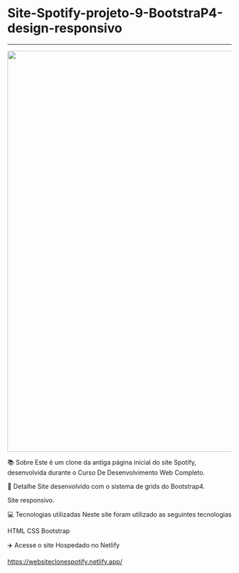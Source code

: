 # Site-Spotify-projeto-9-BootstraP4-design-responsivo

<hr>
<p align="center">
 <img width="900px" src="https://user-images.githubusercontent.com/103331086/219065568-4e44ebaa-33ee-464e-a852-a877d8516fb3.PNG" />
</p>

📚 Sobre
Este é um clone da antiga página inicial do site Spotify, desenvolvida durante o Curso De Desenvolvimento Web Completo.

🎨 Detalhe
Site desenvolvido com o sistema de grids do Bootstrap4.

Site responsivo.

💻 Tecnologias utilizadas
Neste site foram utilizado as seguintes tecnologias

HTML
CSS
Bootstrap

✈️ Acesse o site
Hospedado no Netlify

https://websiteclonespotify.netlify.app/
